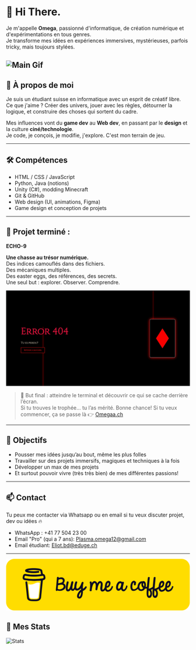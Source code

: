 # 👋 Hi There.
 
Je m'appelle **Omega**, passionné d'informatique, de création numérique et d'expérimentations en tous genres.  
Je transforme mes idées en expériences immersives, mystérieuses, parfois tricky, mais toujours stylées.

![Main Gif](Main.gif)
---

## 🧠 À propos de moi

Je suis un étudiant suisse en informatique avec un esprit de créatif libre.  
Ce que j'aime ? Créer des univers, jouer avec les règles, détourner la logique, et construire des choses qui sortent du cadre.

Mes influences vont du **game dev** au **Web dev**, en passant par le **design** et la culture **ciné/technologie**.  
Je code, je conçois, je modifie, j'explore. C'est mon terrain de jeu.

---

## 🛠️ Compétences

- HTML / CSS / JavaScript  
- Python, Java (notions)  
- Unity (C#), modding Minecraft  
- Git & GitHub  
- Web design (UI, animations, Figma)  
- Game design et conception de projets  

---

## 🚀 Projet terminé : 
**ECHO-9**

**Une chasse au trésor numérique.**  
Des indices camouflés dans des fichiers.  
Des mécaniques multiples.  
Des easter eggs, des références, des secrets.  
Une seul but : explorer. Observer. Comprendre.

![ECHO-9](ECHO-9.gif)

> 🎯 But final : atteindre le terminal et découvrir ce qui se cache derrière l’écran.  
> Si tu trouves le trophée... tu l’as mérité.
> Bonne chance!
> Si tu veux commencer, ça se passe là 👉 [Omegaa.ch](omegaa.ch)

---

## 🎯 Objectifs

- Pousser mes idées jusqu’au bout, même les plus folles  
- Travailler sur des projets immersifs, magiques et techniques à la fois  
- Développer un max de mes projets
- Et surtout pouvoir vivre (très très bien) de mes différentes passions!

---

## 📫 Contact

Tu peux me contacter via Whatsapp ou en email si tu veux discuter projet, dev ou idées 🔥
- WhatsApp : +41 77 504 23 00
- Email "Pro" (qui a 7 ans): Plasma.omega12@gmail.com
- Email étudiant: Eliot.bd@eduge.ch

---

[![Achètes moi un café!](bmc-button.png)](https://www.buymeacoffee.com/Omega1252)

## 🚀 Mes Stats
![Stats](https://github-readme-stats.vercel.app/api?username=AnduanBerisha&show_icons=true&theme=tokyonight)
